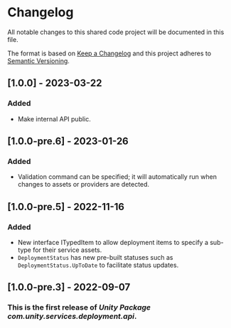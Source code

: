 # Changelog
All notable changes to this shared code project will be documented in this file.

The format is based on [Keep a Changelog](http://keepachangelog.com/en/1.0.0/)
and this project adheres to [Semantic Versioning](http://semver.org/spec/v2.0.0.html).

## [1.0.0] - 2023-03-22
### Added
- Make internal API public.

## [1.0.0-pre.6] - 2023-01-26
### Added
- Validation command can be specified; it will automatically run when
changes to assets or providers are detected. 

## [1.0.0-pre.5] - 2022-11-16
### Added
- New interface ITypedItem to allow deployment items to specify a sub-type for their service assets.
- `DeploymentStatus` has new pre-built statuses such as `DeploymentStatus.UpToDate` to facilitate status updates.

## [1.0.0-pre.3] - 2022-09-07
### This is the first release of *Unity Package com.unity.services.deployment.api*.




